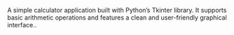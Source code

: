 A simple calculator application built with Python’s Tkinter library.
It supports basic arithmetic operations and features a clean and user-friendly graphical interface.. 
